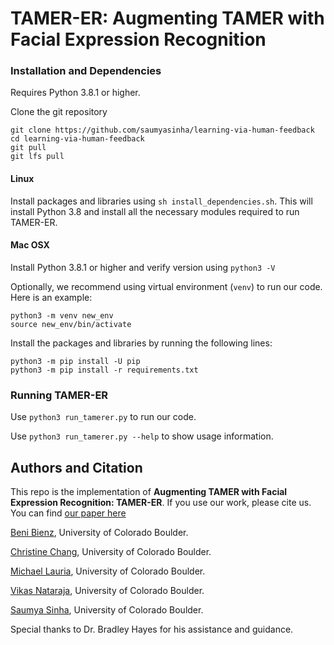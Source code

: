 # TAMER-ER: Augmenting TAMER with Facial Expression Recognition

### Installation and Dependencies
Requires Python 3.8.1 or higher.

Clone the git repository 
```
git clone https://github.com/saumyasinha/learning-via-human-feedback
cd learning-via-human-feedback
git pull
git lfs pull
```

#### Linux
Install packages and libraries using `sh install_dependencies.sh`. This will install Python 3.8 and install all the necessary modules required to run TAMER-ER.

#### Mac OSX

Install Python 3.8.1 or higher and verify version using `python3 -V`

Optionally, we recommend using virtual environment (`venv`) to run our code. Here is an example:

```
python3 -m venv new_env
source new_env/bin/activate
```

Install the packages and libraries by running the following lines:

```
python3 -m pip install -U pip
python3 -m pip install -r requirements.txt
```


### Running TAMER-ER

Use `python3 run_tamerer.py` to run our code.

Use `python3 run_tamerer.py --help` to show usage information.


## Authors and Citation

This repo is the implementation of **Augmenting TAMER with Facial Expression Recognition: TAMER-ER**. If you use our work, please cite us. You can find [our paper here](https://github.com/saumyasinha/learning-via-human-feedback)

[Beni Bienz](https://github.com/benibienz), University of Colorado Boulder.

[Christine Chang](http://www.xtinebot.com), University of Colorado Boulder.

[Michael Lauria](https://github.com/mikedeltalima), University of Colorado Boulder.

[Vikas Nataraja](https://github.com/vikasnataraja), University of Colorado Boulder.

[Saumya Sinha](https://github.com/saumyasinha), University of Colorado Boulder.

Special thanks to Dr. Bradley Hayes for his assistance and guidance.
